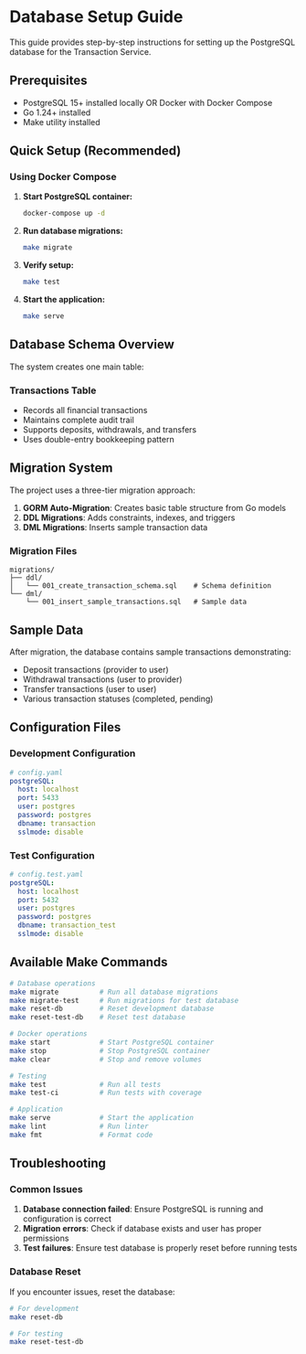 # Database Setup Guide

This guide provides step-by-step instructions for setting up the PostgreSQL database for the Transaction Service.

## Prerequisites

- PostgreSQL 15+ installed locally OR Docker with Docker Compose
- Go 1.24+ installed
- Make utility installed

## Quick Setup (Recommended)

### Using Docker Compose

1. **Start PostgreSQL container:**
   ```bash
   docker-compose up -d
   ```

2. **Run database migrations:**
   ```bash
   make migrate
   ```

3. **Verify setup:**
   ```bash
   make test
   ```

4. **Start the application:**
   ```bash
   make serve
   ```

## Database Schema Overview

The system creates one main table:

### Transactions Table
- Records all financial transactions
- Maintains complete audit trail
- Supports deposits, withdrawals, and transfers
- Uses double-entry bookkeeping pattern

## Migration System

The project uses a three-tier migration approach:

1. **GORM Auto-Migration**: Creates basic table structure from Go models
2. **DDL Migrations**: Adds constraints, indexes, and triggers
3. **DML Migrations**: Inserts sample transaction data

### Migration Files

```
migrations/
├── ddl/
│   └── 001_create_transaction_schema.sql    # Schema definition
└── dml/
    └── 001_insert_sample_transactions.sql   # Sample data
```

## Sample Data

After migration, the database contains sample transactions demonstrating:
- Deposit transactions (provider to user)
- Withdrawal transactions (user to provider)
- Transfer transactions (user to user)
- Various transaction statuses (completed, pending)

## Configuration Files

### Development Configuration
```yaml
# config.yaml
postgreSQL:
  host: localhost
  port: 5433
  user: postgres
  password: postgres
  dbname: transaction
  sslmode: disable
```

### Test Configuration
```yaml
# config.test.yaml
postgreSQL:
  host: localhost
  port: 5432
  user: postgres
  password: postgres
  dbname: transaction_test
  sslmode: disable
```

## Available Make Commands

```bash
# Database operations
make migrate          # Run all database migrations
make migrate-test     # Run migrations for test database
make reset-db         # Reset development database
make reset-test-db    # Reset test database

# Docker operations
make start            # Start PostgreSQL container
make stop             # Stop PostgreSQL container
make clear            # Stop and remove volumes

# Testing
make test             # Run all tests
make test-ci          # Run tests with coverage

# Application
make serve            # Start the application
make lint             # Run linter
make fmt              # Format code
```

## Troubleshooting

### Common Issues

1. **Database connection failed**: Ensure PostgreSQL is running and configuration is correct
2. **Migration errors**: Check if database exists and user has proper permissions
3. **Test failures**: Ensure test database is properly reset before running tests

### Database Reset

If you encounter issues, reset the database:

```bash
# For development
make reset-db

# For testing
make reset-test-db
```
